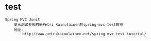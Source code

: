 test
====


	Spring MVC Junit 
		单元测试参照的是Petri Kainulainen的spring-mvc-test教程
		地址:
			http://www.petrikainulainen.net/spring-mvc-test-tutorial/
